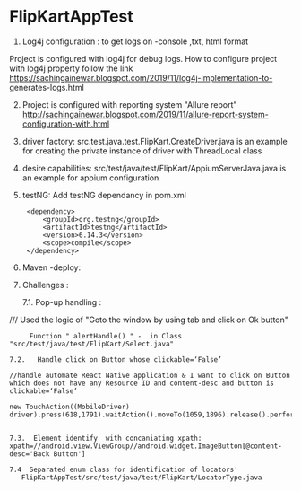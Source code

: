 # FlipKartAppTest
1. Log4j configuration : to get logs on -console ,txt, html format

  Project is configured with log4j for debug logs. 
  How to configure project with log4j property follow the link https://sachingainewar.blogspot.com/2019/11/log4j-implementation-to- generates-logs.html




2. Project is configured with reporting system "Allure report"
http://sachingainewar.blogspot.com/2019/11/allure-report-system-configuration-with.html




3.  driver factory:
     src.test.java.test.FlipKart.CreateDriver.java
     is an example for creating the private instance of driver with ThreadLocal class 


4.  desire capabilities:
    src/test/java/test/FlipKart/AppiumServerJava.java is an example for appium configuration 
    


5. testNG:  Add testNG dependancy in pom.xml 
   <!-- https://mvnrepository.com/artifact/org.testng/testng -->
		<dependency>
			<groupId>org.testng</groupId>
			<artifactId>testng</artifactId>
			<version>6.14.3</version>
			<scope>compile</scope>
		</dependency>
        
        
6. Maven -deploy:


7. Challenges :

    7.1.   Pop-up handling : 
    
///       Used the logic of "Goto the window by using tab and click on Ok button"

         Function " alertHandle() " -  in Class "src/test/java/test/FlipKart/Select.java"
  
    7.2.   Handle click on Button whose clickable=‘False’
    
    //handle automate React Native application & I want to click on Button which does not have any Resource ID and content-desc and button is clickable=‘False’
    
    new TouchAction((MobileDriver) driver).press(618,1791).waitAction().moveTo(1059,1896).release().perform();
    
    
    7.3.  Element identify  with concaniating xpath: 
    xpath=//android.view.ViewGroup//android.widget.ImageButton[@content-desc='Back Button']
    
    7.4  Separated enum class for identification of locators' 
       FlipKartAppTest/src/test/java/test/FlipKart/LocatorType.java
